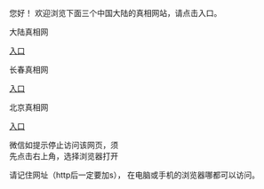  
 您好！ 欢迎浏览下面三个中国大陆的真相网站，请点击入口。 <br/>



  大陆真相网<br/>
  
 <a href="https://combinatronics.com/otiny/up/master/show001.htm?r873656&from=dlzx" rel="nofollow">入口</a>

      
      
 长春真相网<br/>

 <a href="https://combinatronics.com/otiny/up/master/show001.htm?r873651&from=dlzx" rel="nofollow">入口</a>
    
      
      
  北京真相网<br/>

 <a href="https://combinatronics.com/otiny/up/master/show001.htm?r873649&from=dlzx" rel="nofollow">入口</a>
    
  

 微信如提示停止访问该网页，须<br>
 先点击右上角，选择浏览器打开<br>
 
 请记住网址（http后一定要加s）， 在电脑或手机的浏览器哪都可以访问。
 
 
